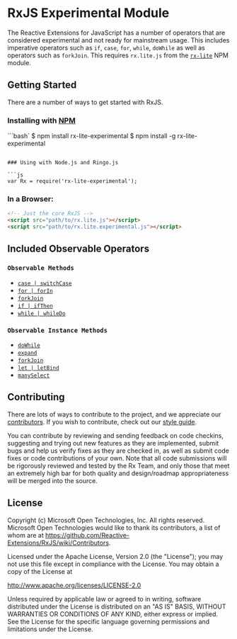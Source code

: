 # RxJS Experimental Module #

The Reactive Extensions for JavaScript has a number of operators that are considered experimental and not ready for mainstream usage.  This includes imperative operators such as `if`, `case`, `for`, `while`, `doWhile` as well as operators such as `forkJoin`.  This requires `rx.lite.js` from the [`rx-lite`](https://www.npmjs.com/package/rx-lite) NPM module.

## Getting Started

There are a number of ways to get started with RxJS.

### Installing with [NPM](https://npmjs.org/)

```bash`
$ npm install rx-lite-experimental
$ npm install -g rx-lite-experimental
```

### Using with Node.js and Ringo.js

```js
var Rx = require('rx-lite-experimental');
```

### In a Browser:

```html
<!-- Just the core RxJS -->
<script src="path/to/rx.lite.js"></script>
<script src="path/to/rx.lite.experimental.js"></script>
```

## Included Observable Operators ##

### `Observable Methods`
- [`case | switchCase`](../../doc/api/core/operators/case.md)
- [`for | forIn`](../../doc/api/core/operators/for.md)
- [`forkJoin`](../../doc/api/core/operators/forkjoin.md)
- [`if | ifThen`](../../doc/api/core/operators/if.md)
- [`while | whileDo`](../../doc/api/core/operators/while.md)

### `Observable Instance Methods`
- [`doWhile`](/api/core/operators/dowhile.md)
- [`expand`](../../doc/api/core/operators/expand.md)
- [`forkJoin`](../../doc/api/core/operators/forkjoinproto.md)
- [`let | letBind`](../../doc/api/core/operators/let.md)
- [`manySelect`](../../doc/api/core/operators/manyselect.md)

## Contributing ##

There are lots of ways to contribute to the project, and we appreciate our [contributors](https://github.com/Reactive-Extensions/RxJS/wiki/Contributors).  If you wish to contribute, check out our [style guide]((https://github.com/Reactive-Extensions/RxJS/tree/master/doc/contributing)).

You can contribute by reviewing and sending feedback on code checkins, suggesting and trying out new features as they are implemented, submit bugs and help us verify fixes as they are checked in, as well as submit code fixes or code contributions of your own. Note that all code submissions will be rigorously reviewed and tested by the Rx Team, and only those that meet an extremely high bar for both quality and design/roadmap appropriateness will be merged into the source.

## License ##

Copyright (c) Microsoft Open Technologies, Inc.  All rights reserved.
Microsoft Open Technologies would like to thank its contributors, a list
of whom are at https://github.com/Reactive-Extensions/RxJS/wiki/Contributors.

Licensed under the Apache License, Version 2.0 (the "License"); you
may not use this file except in compliance with the License. You may
obtain a copy of the License at

http://www.apache.org/licenses/LICENSE-2.0

Unless required by applicable law or agreed to in writing, software
distributed under the License is distributed on an "AS IS" BASIS,
WITHOUT WARRANTIES OR CONDITIONS OF ANY KIND, either express or
implied. See the License for the specific language governing permissions
and limitations under the License.
